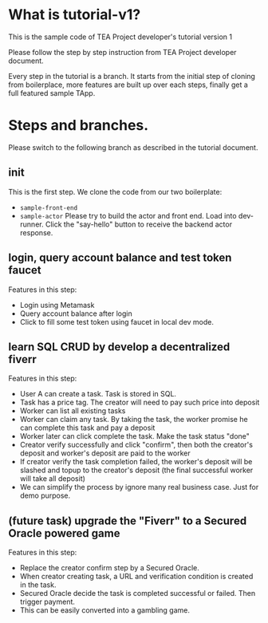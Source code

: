# What is tutorial-v1?

This is the sample code of TEA Project developer's tutorial version 1

Please follow the step by step instruction from TEA Project developer document. 

Every step in the tutorial is a branch. It starts from the initial step of cloning from boilerplace, more features are built up over each steps, finally get a full featured sample TApp.

# Steps and branches.

Please switch to the following branch as described in the tutorial document.

## init

This is the first step. We clone the code from our two boilerplate: 
- `sample-front-end`
- `sample-actor`
Please try to build the actor and front end. Load into dev-runner. Click the "say-hello" button to receive the backend actor response. 

## login, query account balance and test token faucet
Features in this step:
- Login using Metamask
- Query account balance after login
- Click to fill some test token using faucet in local dev mode.

## learn SQL CRUD by develop a decentralized **fiverr**
Features in this step:
- User A can create a task. Task is stored in SQL. 
- Task has a price tag. The creator will need to pay such price into deposit
- Worker can list all existing tasks
- Worker can claim any task. By taking the task, the worker promise he can complete this task and pay a deposit
- Worker later can click complete the task. Make the task status "done"
- Creator verify successfully and click "confirm", then both the creator's deposit and worker's deposit are paid to the worker
- If creator verify the task completion failed, the worker's deposit will be slashed and topup to the creator's deposit (the final successful worker will take all deposit)
- We can simplify the process by ignore many real business case. Just for demo purpose.

## (future task) upgrade the "Fiverr" to a Secured Oracle powered game
Features in this step:
- Replace the creator confirm step by a Secured Oracle. 
- When creator creating task, a URL and verification condition is created in the task.
- Secured Oracle decide the task is completed successful or failed. Then trigger payment.
- This can be easily converted into a gambling game.
